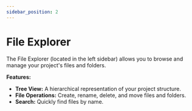 ```yaml
---
sidebar_position: 2
---
```


# File Explorer

The File Explorer (located in the left sidebar) allows you to browse and manage your project's files and folders.

**Features:**

*   **Tree View:**  A hierarchical representation of your project structure.
*   **File Operations:**  Create, rename, delete, and move files and folders.
*   **Search:** Quickly find files by name.
